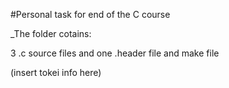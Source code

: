 #Personal task for end of the C course

_The folder cotains:

3 .c source files and one .header file and make file

(insert tokei info here)
